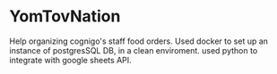 # YomTovNation
Help organizing cognigo's staff food orders.
Used docker to set up an instance of postgresSQL DB, in a clean enviroment. 
used python to integrate with google sheets API.

